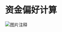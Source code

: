 # 资金偏好计算

![图片注释](http://storage-uqer.datayes.com/57ff5350228e5b3663fadef4/f79ce0da-a9cb-11e8-b634-0242ac140002)
